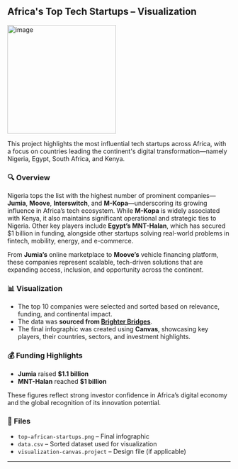 ## Africa's Top Tech Startups – Visualization

<img width="245" alt="image" src="https://github.com/user-attachments/assets/f2f7cbad-79e5-416b-bbc6-07779aa6e5a8" />


This project highlights the most influential tech startups across Africa, with a focus on countries leading the continent's digital transformation—namely Nigeria, Egypt, South Africa, and Kenya.

### 🔍 Overview

Nigeria tops the list with the highest number of prominent companies—**Jumia**, **Moove**, **Interswitch**, and **M-Kopa**—underscoring its growing influence in Africa’s tech ecosystem. While **M-Kopa** is widely associated with Kenya, it also maintains significant operational and strategic ties to Nigeria. Other key players include **Egypt’s MNT-Halan**, which has secured \$1 billion in funding, alongside other startups solving real-world problems in fintech, mobility, energy, and e-commerce.

From **Jumia’s** online marketplace to **Moove’s** vehicle financing platform, these companies represent scalable, tech-driven solutions that are expanding access, inclusion, and opportunity across the continent.

### 📊 Visualization

* The top 10 companies were selected and sorted based on relevance, funding, and continental impact.
* The data was **sourced from [Brighter Bridges](https://brighterbridges.com)**.
* The final infographic was created using **Canvas**, showcasing key players, their countries, sectors, and investment highlights.

### 💰 Funding Highlights

* **Jumia** raised **\$1.1 billion**
* **MNT-Halan** reached **\$1 billion**

These figures reflect strong investor confidence in Africa’s digital economy and the global recognition of its innovation potential.

### 📁 Files

* `top-african-startups.png` – Final infographic
* `data.csv` – Sorted dataset used for visualization
* `visualization-canvas.project` – Design file (if applicable)

---
